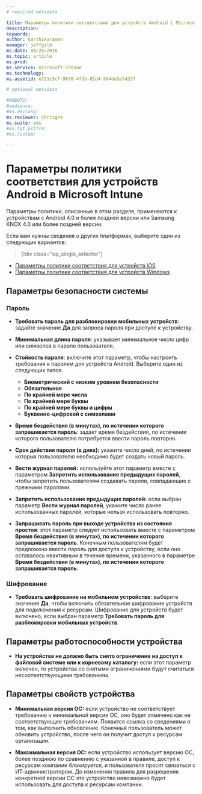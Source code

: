 ```yaml
---
# required metadata

title: Параметры политики соответствия для устройств Android | Microsoft Intune
description:
keywords:
author: karthikaraman
manager: jeffgilb
ms.date: 04/28/2016
ms.topic: article
ms.prod:
ms.service: microsoft-intune
ms.technology:
ms.assetid: e721c5c7-9678-4f3b-81d4-564da5efd337

# optional metadata

#ROBOTS:
#audience:
#ms.devlang:
ms.reviewer: chrisgre
ms.suite: ems
#ms.tgt_pltfrm:
#ms.custom:

---
```



# Параметры политики соответствия для устройств Android в Microsoft Intune

Параметры политики, описанные в этом разделе, применяются к устройствам с Android 4.0 и более поздней версии или Samsung KNOX 4.0 или более поздней версии.

Если вам нужны сведения о других платформах, выберите один из следующих вариантов:
> [!div class="op_single_selector"]
- [Параметры политики соответствия для устройств iOS](ios-compliance-policy-settings-in-microsoft-intune.md)
- [Параметры политики соответствия для устройств Windows](windows-compliance-policy-settings-in-microsoft-intune.md)

## Параметры безопасности системы
### Пароль
- **Требовать пароль для разблокировки мобильных устройств**: задайте значение **Да** для запроса пароля при доступе к устройству.

-  **Минимальная длина пароля**: указывает минимальное число цифр или символов в пароле пользователя.

- **Стойкость пароля**: включите этот параметр, чтобы настроить требования к паролям для устройств Android. Выберите один из следующих типов.
  -   **Биометрический с низким уровнем безопасности**
  - **Обязательное**
  -   **По крайней мере числа**
  -   **По крайней мере буквы**
  -   **По крайней мере буквы и цифры**
  -   **Буквенно-цифровой с символами**

- **Время бездействия (в минутах), по истечении которого запрашивается пароль**: задает время бездействия, по истечении которого пользователю потребуется ввести пароль повторно.

- **Срок действия пароля (в днях):** укажите число дней, по истечении которых пользователю необходимо будет создать новый пароль.

- **Вести журнал паролей:** используйте этот параметр вместе с параметром **Запретить использование предыдущих паролей**, чтобы запретить пользователям создавать пароли, совпадающие с прежними паролями.

- **Запретить использование предыдущих паролей:** если выбран параметр **Вести журнал паролей**, укажите число ранее использованных паролей, которые нельзя использовать повторно.

- **Запрашивать пароль при выходе устройства из состояния простоя**: этот параметр следует использовать вместе с параметром **Время бездействия (в минутах), по истечении которого запрашивается пароль**. Конечным пользователям будет предложено ввести пароль для доступа к устройству, если оно оставалось неактивным в течение времени, указанного в параметре **Время бездействия (в минутах), по истечении которого запрашивается пароль**.

### Шифрование
- **Требовать шифрование на мобильном устройстве**: выберите значение **Да**, чтобы включить обязательное шифрование устройств для подключения к ресурсам. Шифрование для устройств будет включено, если выбран параметр **Требовать пароль для разблокировки мобильных устройств**.

## Параметры работоспособности устройства

- **На устройстве не должно быть снято ограничение на доступ к файловой системе или к корневому каталогу:** если этот параметр включен, то устройства со снятыми ограничениями будут считаться несоответствующими требованиям.

## Параметры свойств устройства
- **Минимальная версия ОС:** если устройство не соответствует требованию к минимальной версии ОС, оно будет отмечено как не соответствующее требованиям.
  Появится ссылка со сведениями о том, как выполнить обновление. Конечный пользователь может обновить устройство, после чего он получит доступ к ресурсам организации.

- **Максимальная версия ОС:** если устройство использует версию ОС, более позднюю по сравнению с указанной в правиле, доступ к ресурсам компании блокируется, и пользователя просят связаться с ИТ-администратором. До изменения правила для разрешения конкретной версии ОС это устройство невозможно будет использовать для доступа к ресурсам компании.


<!--HONumber=Jun16_HO2-->


